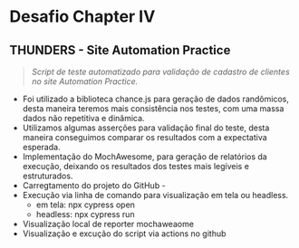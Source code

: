 # **Desafio Chapter IV**
## THUNDERS - Site Automation Practice

> *Script de teste automatizado para validação de cadastro de clientes no site Automation Practice.*

- Foi utilizado a biblioteca chance.js para geração de dados randômicos, desta maneira teremos mais consistência nos testes, com uma massa dados não repetitiva e dinâmica.
- Utilizamos algumas asserções para validação final do teste, desta maneira conseguimos comparar os resultados com a expectativa esperada.
- Implementação do MochAwesome, para geração de relatórios da execução, deixando os resultados dos testes mais legíveis e estruturados.
- Carregtamento do projeto do GitHub - 
- Execução via linha de comando para visualização em tela ou headless. 
    - em tela: npx cypress open
    - headless: npx cypress run 
- Visualização local de reporter mochaweaome 
- Visualização e excução do script via actions no github
